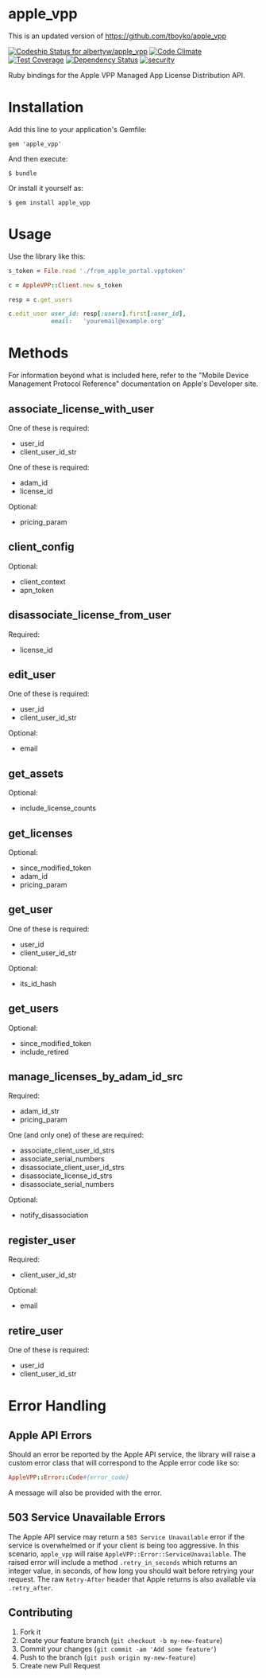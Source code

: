 apple_vpp
=========

This is an updated version of https://github.com/tboyko/apple_vpp

[ ![Codeship Status for albertyw/apple_vpp](https://codeship.com/projects/422dc690-c7c8-0132-75b9-36013b770d7f/status?branch=master)](https://codeship.com/projects/74995)
[![Code Climate](https://codeclimate.com/github/albertyw/apple_vpp/badges/gpa.svg)](https://codeclimate.com/github/albertyw/apple_vpp)
[![Test Coverage](https://codeclimate.com/github/albertyw/apple_vpp/badges/coverage.svg)](https://codeclimate.com/github/albertyw/apple_vpp)
[![Dependency Status](https://gemnasium.com/albertyw/apple_vpp.svg)](https://gemnasium.com/albertyw/apple_vpp)
[![security](https://hakiri.io/github/albertyw/apple_vpp/master.svg)](https://hakiri.io/github/albertyw/apple_vpp/master)

Ruby bindings for the Apple VPP Managed App License Distribution API.

# Installation

Add this line to your application's Gemfile:

    gem 'apple_vpp'

And then execute:

    $ bundle

Or install it yourself as:

    $ gem install apple_vpp

# Usage

Use the library like this:

```ruby
s_token = File.read './from_apple_portal.vpptoken'

c = AppleVPP::Client.new s_token

resp = c.get_users

c.edit_user user_id: resp[:users].first[:user_id],
            email:   'youremail@example.org'
```

# Methods

For information beyond what is included here, refer to the "Mobile Device Management Protocol Reference" documentation on Apple's Developer site.

## associate_license_with_user

One of these is required:

* user_id
* client_user_id_str

One of these is required:

* adam_id
* license_id

Optional:

* pricing_param

## client_config

Optional:

* client_context
* apn_token

## disassociate_license_from_user

Required:

* license_id

## edit_user

One of these is required:

* user_id
* client_user_id_str

Optional:

* email

## get_assets

Optional:

* include_license_counts

## get_licenses

Optional:

* since_modified_token
* adam_id
* pricing_param

## get_user

One of these is required:

* user_id
* client_user_id_str

Optional:

* its_id_hash

## get_users

Optional:

* since_modified_token
* include_retired

## manage_licenses_by_adam_id_src

Required:

* adam_id_str
* pricing_param

One (and only one) of these are required:

* associate_client_user_id_strs
* associate_serial_numbers
* disassociate_client_user_id_strs
* disassociate_license_id_strs
* disassociate_serial_numbers

Optional:

* notify_disassociation

## register_user

Required:

* client_user_id_str

Optional:

* email

## retire_user

One of these is required:

* user_id
* client_user_id_str

# Error Handling

## Apple API Errors

Should an error be reported by the Apple API service, the library will raise a custom error class that will correspond to the Apple error code like so:

```ruby
AppleVPP::Error::Code#{error_code}
```

A message will also be provided with the error.

## 503 Service Unavailable Errors

The Apple API service may return a `503 Service Unavailable` error if the service is overwhelmed or if your client is being too aggressive. In this scenario, `apple_vpp` will raise `AppleVPP::Error::ServiceUnavailable`. The raised error will include a method `.retry_in_seconds` which returns an integer value, in seconds, of how long you should wait before retrying your request. The raw `Retry-After` header that Apple returns is also available via `.retry_after`.


## Contributing

1. Fork it
2. Create your feature branch (`git checkout -b my-new-feature`)
3. Commit your changes (`git commit -am 'Add some feature'`)
4. Push to the branch (`git push origin my-new-feature`)
5. Create new Pull Request
